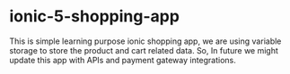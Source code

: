 # ionic-5-shopping-app
This is simple learning purpose ionic shopping app, we are using variable storage to store the product and cart related data. So, In future we might update this app with APIs and payment gateway integrations.
